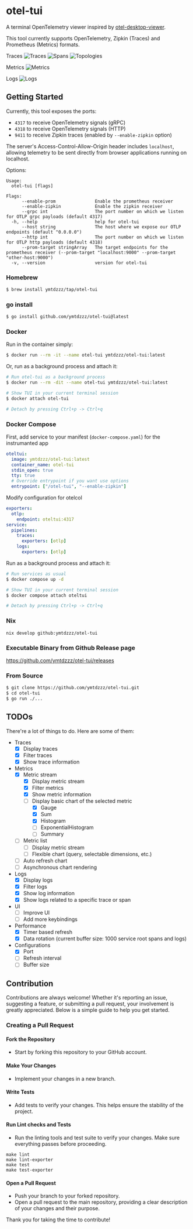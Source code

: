 # otel-tui

A terminal OpenTelemetry viewer inspired by [otel-desktop-viewer](https://github.com/CtrlSpice/otel-desktop-viewer/tree/main).

This tool currently supports OpenTelemetry, Zipkin (Traces) and Prometheus (Metrics) formats.

Traces
![Traces](./docs/traces.png)
![Spans](./docs/spans.png)
![Topologies](./docs/topology.png)

Metrics
![Metrics](./docs/metrics.png)

Logs
![Logs](./docs/logs.png)

## Getting Started

Currently, this tool exposes the ports:

- `4317` to receive OpenTelemetry signals (gRPC)
- `4318` to receive OpenTelemetry signals (HTTP)
- `9411` to receive Zipkin traces (enabled by `--enable-zipkin` option)

The server's Access-Control-Allow-Origin header includes `localhost`, allowing telemetry to be sent directly from browser applications running on localhost.

Options:

```
Usage:
  otel-tui [flags]

Flags:
      --enable-prom               Enable the prometheus receiver
      --enable-zipkin             Enable the zipkin receiver
      --grpc int                  The port number on which we listen for OTLP grpc payloads (default 4317)
  -h, --help                      help for otel-tui
      --host string               The host where we expose our OTLP endpoints (default "0.0.0.0")
      --http int                  The port number on which we listen for OTLP http payloads (default 4318)
      --prom-target stringArray   The target endpoints for the prometheus receiver (--prom-target "localhost:9000" --prom-target "other-host:9000")
  -v, --version                   version for otel-tui
```

### Homebrew

```sh
$ brew install ymtdzzz/tap/otel-tui
```

### go install

```sh
$ go install github.com/ymtdzzz/otel-tui@latest
```

### Docker

Run in the container simply:

```sh
$ docker run --rm -it --name otel-tui ymtdzzz/otel-tui:latest
```

Or, run as a background process and attach it:

```sh
# Run otel-tui as a background process
$ docker run --rm -dit --name otel-tui ymtdzzz/otel-tui:latest

# Show TUI in your current terminal session
$ docker attach otel-tui

# Detach by pressing Ctrl+p -> Ctrl+q
```

### Docker Compose

First, add service to your manifest (`docker-compose.yaml`) for the instrumanted app

```yml
oteltui:
  image: ymtdzzz/otel-tui:latest
  container_name: otel-tui
  stdin_open: true
  tty: true
  # Override entrypoint if you want use options
  entrypoint: ["/otel-tui", "--enable-zipkin"]
```

Modify configuration for otelcol

```yml
exporters:
  otlp:
    endpoint: oteltui:4317
service:
  pipelines:
    traces:
      exporters: [otlp]
    logs:
      exporters: [otlp]
```

Run as a background process and attach it:

```sh
# Run services as usual
$ docker compose up -d

# Show TUI in your current terminal session
$ docker compose attach oteltui

# Detach by pressing Ctrl+p -> Ctrl+q
```

### Nix

```
nix develop github:ymtdzzz/otel-tui
```

### Executable Binary from Github Release page

https://github.com/ymtdzzz/otel-tui/releases

### From Source

```sh
$ git clone https://github.com/ymtdzzz/otel-tui.git
$ cd otel-tui
$ go run ./...
```

## TODOs

There're a lot of things to do. Here are some of them:

- Traces
  - [x] Display traces
  - [x] Filter traces
  - [x] Show trace information
- Metrics
  - [x] Metric stream
    - [x] Display metric stream
    - [x] Filter metrics
    - [x] Show metric information
    - [ ] Display basic chart of the selected metric
      - [x] Gauge
      - [x] Sum
      - [x] Histogram
      - [ ] ExponentialHistogram
      - [ ] Summary
  - [ ] Metric list
    - [ ] Display metric stream
    - [ ] Flexible chart (query, selectable dimensions, etc.)
  - [ ] Auto refresh chart
  - [ ] Asynchronous chart rendering
- Logs
  - [x] Display logs
  - [x] Filter logs
  - [x] Show log information
  - [x] Show logs related to a specific trace or span
- UI
  - [ ] Improve UI
  - [ ] Add more keybindings
- Performance
  - [x] Timer based refresh
  - [x] Data rotation (current buffer size: 1000 service root spans and logs)
- Configurations
  - [x] Port
  - [ ] Refresh interval
  - [ ] Buffer size

## Contribution

Contributions are always welcome! Whether it's reporting an issue, suggesting a feature, or submitting a pull request, your involvement is greatly appreciated. Below is a simple guide to help you get started.

### Creating a Pull Request

#### Fork the Repository

- Start by forking this repository to your GitHub account.

#### Make Your Changes

- Implement your changes in a new branch.

#### Write Tests

- Add tests to verify your changes. This helps ensure the stability of the project.

#### Run Lint checks and Tests

- Run the linting tools and test suite to verify your changes. Make sure everything passes before proceeding.

```
make lint
make lint-exporter
make test
make test-exporter
```

#### Open a Pull Request

- Push your branch to your forked repository.
- Open a pull request to the main repository, providing a clear description of your changes and their purpose.

Thank you for taking the time to contribute!
